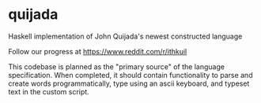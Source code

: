 # quijada
Haskell implementation of John Quijada's newest constructed language

Follow our progress at https://www.reddit.com/r/ithkuil

This codebase is planned as the "primary source" of the language specification. When completed, it should contain functionality to parse and create words programmatically, type using an ascii keyboard, and typeset text in the custom script.
